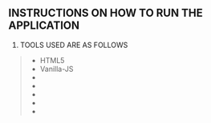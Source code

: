 ## INSTRUCTIONS ON HOW TO RUN THE APPLICATION

1. TOOLS USED ARE AS FOLLOWS
> * HTML5
> * Vanilla-JS
> * 
> *
> *
> *
> *